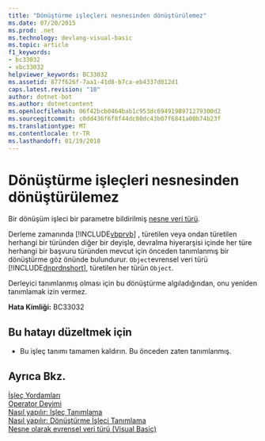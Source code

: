 ```yaml
---
title: "Dönüştürme işleçleri nesnesinden dönüştürülemez"
ms.date: 07/20/2015
ms.prod: .net
ms.technology: devlang-visual-basic
ms.topic: article
f1_keywords:
- bc33032
- vbc33032
helpviewer_keywords: BC33032
ms.assetid: 877f626f-7aa1-41d8-b7ca-eb4337d012d1
caps.latest.revision: "10"
author: dotnet-bot
ms.author: dotnetcontent
ms.openlocfilehash: 06f42bcb0464bab1c953dc6949198971279300d2
ms.sourcegitcommit: c0dd436f6f8f44dc80dc43b07f6841a00b74b23f
ms.translationtype: MT
ms.contentlocale: tr-TR
ms.lasthandoff: 01/19/2018
---
```

# <a name="conversion-operators-cannot-convert-from-object"></a>Dönüştürme işleçleri nesnesinden dönüştürülemez
Bir dönüşüm işleci bir parametre bildirilmiş [nesne veri türü](../../visual-basic/language-reference/data-types/object-data-type.md).  
  
 Derleme zamanında [!INCLUDE[vbprvb](~/includes/vbprvb-md.md)] , türetilen veya ondan türetilen herhangi bir türünden diğer bir deyişle, devralma hiyerarşisi içinde her türe herhangi bir başvuru türünden mevcut için önceden tanımlanmış bir dönüştürme göz önünde bulundurur. `Object`evrensel veri türü [!INCLUDE[dnprdnshort](~/includes/dnprdnshort-md.md)], türetilen her türün `Object`.  
  
 Derleyici tanımlanmış olması için bu dönüştürme algıladığından, onu yeniden tanımlamak izin vermez.  
  
 **Hata Kimliği:** BC33032  
  
## <a name="to-correct-this-error"></a>Bu hatayı düzeltmek için  
  
-   Bu işleç tanımı tamamen kaldırın. Bu önceden zaten tanımlanmış.  
  
## <a name="see-also"></a>Ayrıca Bkz.  
 [İşleç Yordamları](../../visual-basic/programming-guide/language-features/procedures/operator-procedures.md)  
 [Operator Deyimi](../../visual-basic/language-reference/statements/operator-statement.md)  
 [Nasıl yapılır: İşleç Tanımlama](../../visual-basic/programming-guide/language-features/procedures/how-to-define-an-operator.md)  
 [Nasıl yapılır: Dönüştürme İşleci Tanımlama](../../visual-basic/programming-guide/language-features/procedures/how-to-define-a-conversion-operator.md)  
 [Nesne olarak evrensel veri türü (Visual Basic)](http://msdn.microsoft.com/library/5315bf21-2b22-45ab-98cd-5631dffbcb2f)

